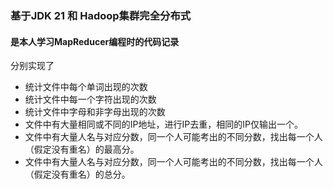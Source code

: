 ### 基于JDK 21 和 Hadoop集群完全分布式
#### 是本人学习MapReducer编程时的代码记录

分别实现了
* 统计文件中每个单词出现的次数
*	统计文件中每一个字符出现的次数
*	统计文件中字母和非字母出现的次数
*	文件中有大量相同或不同的IP地址，进行IP去重，相同的IP仅输出一个。
*	文件中有大量人名与对应分数，同一个人可能考出的不同分数，找出每一个人（假定没有重名）的最高分。
*	文件中有大量人名与对应分数，同一个人可能考出的不同分数，找出每一个人（假定没有重名）的总分。
